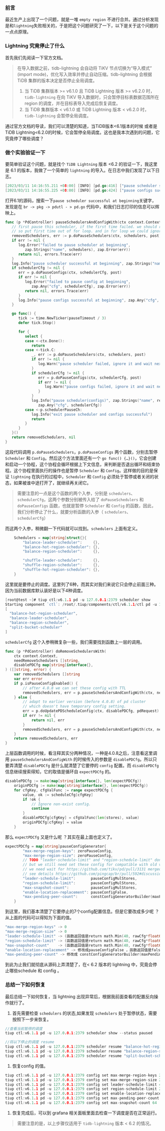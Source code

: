 ### 前言

最近生产上出现了一个问题，就是一堆 `empty region` 不进行合并。通过分析发现是和`lightning`失败相关的，于是把这个问题研究了一下，以下是关于这个问题的一点点原理。

### Lightning 究竟停止了什么

首先我们先阅读一下官方文档。

> 在导入数据之前，tidb-lightning 会自动将 TiKV 节点切换为“导入模式” (import mode)，优化写入效率并停止自动压缩。tidb-lightning 会根据 TiDB 集群的版本决定是否停止全局调度。
> 
> 1. 当 TiDB 集群版本 >= v6.1.0 且 TiDB Lightning 版本 >= v6.2.0 时，`tidb-lightning` 在向 TiKV 导入数据时，只会暂停目标表数据范围所在 region 的调度，并在目标表导入完成后恢复调度。
> 2. 当 TiDB 集群版本 < v6.1.0 或 TiDB Lightning 版本 < v6.2.0 时，`tidb-lightning` 会暂停全局调度。

通过官方文档的导读，我们可以清楚的知道，当TiDB版本<6.1版本的时候 或者是 TiDB Lightning<6.2.0的时候，它会暂停全局调度。这也是我本次遇到的问题，它究竟停了哪些调度？

### 做个实验验证一下

要简单验证这个问题，就是找个 `TiDB Lightning` 版本 <6.2 的验证一下，我这里是 6.1 的版本，我做了一个简单的 `lightning` 的导入。在日志中我们发现了以下日志。

```go
[2023/03/11 14:16:55.211 +08:00] [INFO] [pd.go:416] ["pause scheduler successful at beginning"] [name="[balance-hot-region-scheduler,balance-leader-scheduler,balance-region-scheduler]"]
[2023/03/11 14:16:55.225 +08:00] [INFO] [pd.go:424] ["pause configs successful at beginning"] [cfg="{\\"enable-location-replacement\\":\\"false\\",\\"leader-schedule-limit\\":12,\\"max-merge-region-keys\\":0,\\"max-merge-region-size\\":0,\\"max-pending-peer-count\\":2147483647,\\"max-snapshot-count\\":40,\\"region-schedule-limit\\":40}"]
```

打开6.1的源码，搜索一下`pause scheduler successful at beginning`关键字，发现是在 `br -> pkg -> pdutl - > pd.go` 代码中，和我们日志打印的信息可以辉映上。

```go
func (p *PdController) pauseSchedulersAndConfigWith(ctx context.Context, schedulers []string, schedulerCfg map[string]interface{}, post pdHTTPRequest, ) ([]string, error) {
   // first pause this scheduler, if the first time failed. we should return the error
   // so put first time out of for loop. and in for loop we could ignore other failed pause.
   removedSchedulers, err := p.doPauseSchedulers(ctx, schedulers, post)
   if err != nil {
      log.Error("failed to pause scheduler at beginning",
         zap.Strings("name", schedulers), zap.Error(err))
      return nil, errors.Trace(err)
   }
   log.Info("pause scheduler successful at beginning", zap.Strings("name", schedulers))
   if schedulerCfg != nil {
      err = p.doPauseConfigs(ctx, schedulerCfg, post)
      if err != nil {
         log.Error("failed to pause config at beginning",
            zap.Any("cfg", schedulerCfg), zap.Error(err))
         return nil, errors.Trace(err)
      }
      log.Info("pause configs successful at beginning", zap.Any("cfg", schedulerCfg))
   }

   go func() {
      tick := time.NewTicker(pauseTimeout / 3)
      defer tick.Stop()

      for {
         select {
         case <-ctx.Done():
            return
         case <-tick.C:
            _, err := p.doPauseSchedulers(ctx, schedulers, post)
            if err != nil {
               log.Warn("pause scheduler failed, ignore it and wait next time pause", zap.Error(err))
            }
            if schedulerCfg != nil {
               err = p.doPauseConfigs(ctx, schedulerCfg, post)
               if err != nil {
                  log.Warn("pause configs failed, ignore it and wait next time pause", zap.Error(err))
               }
            }
            log.Info("pause scheduler(configs)", zap.Strings("name", removedSchedulers),
               zap.Any("cfg", schedulerCfg))
         case <-p.schedulerPauseCh:
            log.Info("exit pause scheduler and configs successful")
            return
         }
      }
   }()
   return removedSchedulers, nil
}

```

这段代码调用 `p.doPauseSchedulers`，`p.doPauseConfigs` 两个函数，分别去暂停 `Scheduler` 和 `Config`。然后这个方法里面还有一个 `go func() {…}()`，它会创建和启动一个协程，这个协程会循环根据上下文信息，来判断是否退出循环和结束协程。这个协程里面执行的操作也是暂停 `Scheduler` 和 `Config`。这样做的目的是保证 `lightning` 在执行的过程中，`Scheduler` 和 `Config` 必须处于暂停或者关闭的状态，如果被谁中途打开了，就继续再关闭它。

> 需要注意的一点是这个函数的两个入参，分别是 `schedulers`、`schedulerCfg`，这两个参数分别被传入给了 `doPauseSchedulers` 和 `doPauseConfigs` 函数，也就是暂停 `Scheduler` 和 `Config` 的函数，因此，我们分析停止了什么，就要分析函数的入参（ `schedulers`、`schedulerCfg`）
> 

而这两个入参，稍微翻一下代码就可以找到。`schedulers`  上面有定义。

```go
	Schedulers = map[string]struct{}{
		"balance-leader-scheduler":     {},
		"balance-hot-region-scheduler": {},
		"balance-region-scheduler":     {},

		"shuffle-leader-scheduler":     {},
		"shuffle-region-scheduler":     {},
		"shuffle-hot-region-scheduler": {},
	}
```

这里就是要停止的调度。这里列了6种，而其实对我们来说它只会停止前面三种。因为当前数据库默认装好是以下4种调度。

```go
[root@test ~]# tiup ctl:v6.1.1 pd -u 127.0.0.1:2379 scheduler show
Starting component `ctl`: /root/.tiup/components/ctl/v6.1.1/ctl pd -u 127.0.0.1:2379 scheduler show
[
  "balance-hot-region-scheduler",
  "balance-leader-scheduler",
  "balance-region-scheduler",
  "split-bucket-scheduler"
]
```

`schedulerCfg` 这个入参稍微复杂一些，我们需要找到函数上一层的调用。

```go
func (p *PdController) doRemoveSchedulersWith(
	ctx context.Context,
	needRemoveSchedulers []string,
	disablePDCfg map[string]interface{},
) ([]string, error) {
	var removedSchedulers []string
	var err error
	if p.isPauseConfigEnabled() {
		// after 4.0.8 we can set these config with TTL
		removedSchedulers, err = p.pauseSchedulersAndConfigWith(ctx, needRemoveSchedulers, disablePDCfg, pdRequest)
	} else {
		// adapt to earlier version (before 4.0.8) of pd cluster
		// which doesn't have temporary config setting.
		err = p.doUpdatePDScheduleConfig(ctx, disablePDCfg, pdRequest)
		if err != nil {
			return nil, err
		}
		removedSchedulers, err = p.pauseSchedulersAndConfigWith(ctx, needRemoveSchedulers, nil, pdRequest)
	}
	return removedSchedulers, err
}
```

上层函数调用的时候，看注释其实分两种情况，一种是4.0.8之后，注意看这里调用 `pauseSchedulersAndConfigWith` 的时候传入的参数是 `disablePDCfg`。所以只要弄清楚 `disablePDCfg` 是什么就清楚了它要停的 `config` 配置。而 `disablePDCfg` 信息继续搜索得知，它的取值是循环自 `expectPDCfg` 的。

```go
disablePDCfg := make(map[string]interface{}, len(expectPDCfg))
	originPDCfg := make(map[string]interface{}, len(expectPDCfg))
	for cfgKey, cfgValFunc := range expectPDCfg {
		value, ok := scheduleCfg[cfgKey]
		if !ok {
			// Ignore non-exist config.
			continue
		}
		disablePDCfg[cfgKey] = cfgValFunc(len(stores), value)
		originPDCfg[cfgKey] = value
	}
```

那么 `expectPDCfg`  又是什么呢 ？其实在最上面也定义了。

```go
expectPDCfg = map[string]pauseConfigGenerator{
		"max-merge-region-keys": zeroPauseConfig,
		"max-merge-region-size": zeroPauseConfig,
		// TODO "leader-schedule-limit" and "region-schedule-limit" don't support ttl for now,
		// but we still need set these config for compatible with old version.
		// we need wait for https://github.com/tikv/pd/pull/3131 merged.
		// see details https://github.com/pingcap/br/pull/592#discussion_r522684325
		"leader-schedule-limit":       pauseConfigMulStores,
		"region-schedule-limit":       pauseConfigMulStores,
		"max-snapshot-count":          pauseConfigMulStores,
		"enable-location-replacement": pauseConfigFalse,
		"max-pending-peer-count":      constConfigGeneratorBuilder(maxPendingPeerUnlimited),
	}
```

到这里，我们基本清楚了它要停止的7个config配置信息。但是它要改成多少呢 ？从上面的代码可以得知为下面的值。

```go
"max-merge-region-keys" -> 0
"max-merge-region-size" -> 0
"leader-schedule-limit" -> (函数返回值是return math.Min(40, rawCfg*float64(stores))，返回值是将当前值 * store数量，然后和40比较那个值小选哪个)
"region-schedule-limit" -> (函数返回值是return math.Min(40, rawCfg*float64(stores))，返回值是将当前值 * store数量，然后和40比较那个值小选哪个)
"max-snapshot-count"    -> (函数返回值是return math.Min(40, rawCfg*float64(stores))，返回值是将当前值 * store数量，然后和40比较那个值小选哪个)
"enable-location-replacement" -> 修改成pauseConfigFalse ，函数返回值是false
"max-pending-peer-count" -> 修改成 constConfigGeneratorBuilder(maxPendingPeerUnlimited)，maxPendingPeerUnlimited uint64 = math.MaxInt32，这个值是2的31次方=2147483648
```

到此为止我们就彻底从源码上弄清楚了，在< 6.2 版本的 lightning 中，究竟会停止哪些schedule 和 config 。

### 总结一下如何恢复

最后总结一下如何恢复，当 lightning 出现异常后，根据我前面查看的配置反向操作就行了。

1. 首先需要检查 `schedulers` 的状态,如果发现 `schedulers` 处于暂停状态，需要按照下一步来恢复。

```go
//查看当前暂停的调度
tiup ctl:v6.1.1 pd -u 127.0.0.1:2379 scheduler show --status paused

//将以下停止的调度 resume
tiup ctl:v6.1.1 pd -u 127.0.0.1:2379 scheduler resume "balance-hot-region-scheduler"
tiup ctl:v6.1.1 pd -u 127.0.0.1:2379 scheduler resume "balance-region-scheduler"
tiup ctl:v6.1.1 pd -u 127.0.0.1:2379 scheduler resume "split-bucket-scheduler"
```

1. 恢复config 的值。

```go
tiup ctl:v6.1.1 pd -u 127.0.0.1:2379 config set max-merge-region-keys 200000
tiup ctl:v6.1.1 pd -u 127.0.0.1:2379 config set max-merge-region-size 20
tiup ctl:v6.1.1 pd -u 127.0.0.1:2379 config set leader-schedule-limit 4
tiup ctl:v6.1.1 pd -u 127.0.0.1:2379 config set region-schedule-limit 2048
tiup ctl:v6.1.1 pd -u 127.0.0.1:2379 config set enable-location-replacement true
tiup ctl:v6.1.1 pd -u 127.0.0.1:2379 config set max-pending-peer-count 64
tiup ctl:v6.1.1 pd -u 127.0.0.1:2379 config set max-snapshot-count 64
```

1. 恢复完成后，可以到 grafana 相关面板里面去检查一下调度是否在正常运行。

> 需要注意的是，以上步骤仅适用于 `tidb-lightning` 版本 < 6.2 的情况。
>
